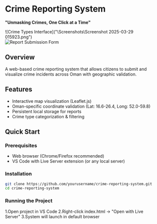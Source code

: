 # Crime Reporting System  

**"Unmasking Crimes, One Click at a Time"**  

![Crime Types Interface]("\Screenshots\Screenshot 2025-03-29 015923.png")  
![Report Submission Form](./Screenshot_2025-03-29_020113.png)  

## Overview  
A web-based crime reporting system that allows citizens to submit and visualize crime incidents across Oman with geographic validation.

## Features  
- Interactive map visualization (Leaflet.js)  
- Oman-specific coordinate validation (Lat: 16.6-26.4, Long: 52.0-59.8)  
- Persistent local storage for reports  
- Crime type categorization & filtering  

## Quick Start  

### Prerequisites  
- Web browser (Chrome/Firefox recommended)  
- VS Code with Live Server extension (or any local server)  

### Installation  
```bash
git clone https://github.com/yourusername/crime-reporting-system.git
cd crime-reporting-system
```
### Running the Project
1.Open project in VS Code
2.Right-click index.html → "Open with Live Server"
3.System will launch in default browser
